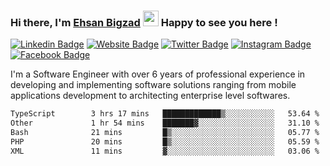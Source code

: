 ### Hi there, I'm <a href="https://ehsanbigzad.com" target="_blank">Ehsan Bigzad</a> <img src="https://media.giphy.com/media/hvRJCLFzcasrR4ia7z/giphy.gif" width="25px" height="25px"> Happy to see you here !

[![Linkedin Badge](https://img.shields.io/badge/-LinkedIn-0e76a8?style=flat-square&logo=Linkedin&logoColor=white)](https://linkedin.com/in/EhsanBigzad)
[![Website Badge](https://img.shields.io/badge/Website-3b5998?style=flat-square&logo=google-chrome&logoColor=white)](https://ehsanbigzad.com)
[![Twitter Badge](https://img.shields.io/badge/-Twitter-00acee?style=flat-square&logo=Twitter&logoColor=white)](https://twitter.com/EhsanBigzad)
[![Instagram Badge](https://img.shields.io/badge/-Instagram-e4405f?style=flat-square&logo=Instagram&logoColor=white)](https://instagram.com/ehsanbigzad/)
[![Facebook Badge](https://img.shields.io/badge/-Facebook-0088cc?style=flat-square&logo=Facebook&logoColor=white)](https://facebook.com/EhsanBigzad7)

I'm a Software Engineer with over 6 years of professional experience
in developing and implementing software solutions ranging from mobile applications development to architecting enterprise level softwares.

<!--START_SECTION:waka-->

```txt
TypeScript        3 hrs 17 mins   █████████████▒░░░░░░░░░░░   53.64 %
Other             1 hr 54 mins    ███████▓░░░░░░░░░░░░░░░░░   31.10 %
Bash              21 mins         █▒░░░░░░░░░░░░░░░░░░░░░░░   05.77 %
PHP               20 mins         █▒░░░░░░░░░░░░░░░░░░░░░░░   05.59 %
XML               11 mins         ▓░░░░░░░░░░░░░░░░░░░░░░░░   03.06 %
```

<!--END_SECTION:waka-->
